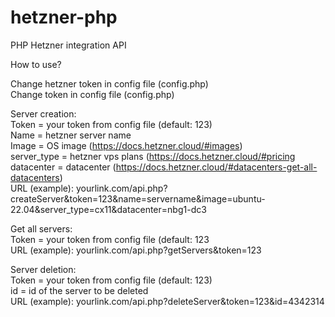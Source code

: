# hetzner-php
PHP Hetzner integration API

How to use?

Change hetzner token in config file (config.php)<br>
Change token in config file (config.php)<br>

Server creation:<br>
Token = your token from config file (default: 123)<br>
Name = hetzner server name<br>
Image = OS image (https://docs.hetzner.cloud/#images)<br>
server_type = hetzner vps plans (https://docs.hetzner.cloud/#pricing<br>
datacenter = datacenter (https://docs.hetzner.cloud/#datacenters-get-all-datacenters)<br>
URL (example): yourlink.com/api.php?createServer&token=123&name=servername&image=ubuntu-22.04&server_type=cx11&datacenter=nbg1-dc3<br>

Get all servers:<br>
Token = your token from config file (default: 123<br>
URL (example): yourlink.com/api.php?getServers&token=123<br>

Server deletion:<br>
Token = your token from config file (default: 123)<br>
id = id of the server to be deleted<br>
URL (example): yourlink.com/api.php?deleteServer&token=123&id=4342314<br>
